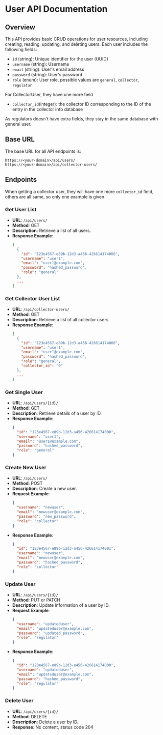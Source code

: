 # User API Documentation

## Overview
This API provides basic CRUD operations for user resources, including creating, reading, updating, and deleting users. Each user includes the following fields:
- `id` (string): Unique identifier for the user (UUID)
- `username` (string): Username
- `email` (string): User's email address
- `password` (string): User's password
- `role` (enum): User role, possible values are `general`, `collector`, `regulator`

For CollectorUser, they have one more field
- `collector_id`(integer): the collector ID corresponding to the ID of the entry in the collector info database

As regulators doesn't have extra fields, they stay in the same database with general user.
## Base URL
The base URL for all API endpoints is:

```
https://<your-domain>/api/users/
https://<your-domain>/api/collector-users/
```

## Endpoints

When getting a collector user, they will have one more `collector_id` field, 
others are all same, so only one example is given.

### Get User List
- **URL**: `/api/users/`
- **Method**: GET
- **Description**: Retrieve a list of all users.
- **Response Example**:
  ```json
  [
    {
      "id": "123e4567-e89b-12d3-a456-426614174000",
      "username": "user1",
      "email": "user1@example.com",
      "password": "hashed_password",
      "role": "general"
    },
    ...
  ]
  ```
  
### Get Collector User List
- **URL**: `/api/collector-users/`
- **Method**: GET
- **Description**: Retrieve a list of all collector users.
- **Response Example**:
  ```json
  [
    {
      "id": "123e4567-e89b-12d3-a456-426614174000",
      "username": "user1",
      "email": "user1@example.com",
      "password": "hashed_password",
      "role": "general",
      "collector_id": "0"
    },
    ...
  ]
  ```

### Get Single User
- **URL**: `/api/users/{id}/`
- **Method**: GET
- **Description**: Retrieve details of a user by ID.
- **Response Example**:
  ```json
  {
    "id": "123e4567-e89b-12d3-a456-426614174000",
    "username": "user1",
    "email": "user1@example.com",
    "password": "hashed_password",
    "role": "general"
  }
  ```

### Create New User
- **URL**: `/api/users/`
- **Method**: POST
- **Description**: Create a new user.
- **Request Example**:
  ```json
  {
    "username": "newuser",
    "email": "newuser@example.com",
    "password": "new_password",
    "role": "collector"
  }
  ```
- **Response Example**:
  ```json
  {
    "id": "123e4567-e89b-12d3-a456-426614174001",
    "username": "newuser",
    "email": "newuser@example.com",
    "password": "hashed_password",
    "role": "collector"
  }
  ```

### Update User
- **URL**: `/api/users/{id}/`
- **Method**: PUT or PATCH
- **Description**: Update information of a user by ID.
- **Request Example**:
  ```json
  {
    "username": "updateduser",
    "email": "updateduser@example.com",
    "password": "updated_password",
    "role": "regulator"
  }
  ```
- **Response Example**:
  ```json
  {
    "id": "123e4567-e89b-12d3-a456-426614174000",
    "username": "updateduser",
    "email": "updateduser@example.com",
    "password": "hashed_password",
    "role": "regulator"
  }
  ```

### Delete User
- **URL**: `/api/users/{id}/`
- **Method**: DELETE
- **Description**: Delete a user by ID.
- **Response**: No content, status code 204
